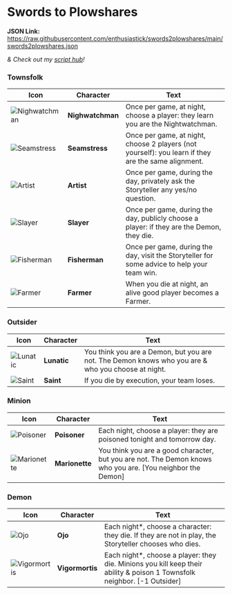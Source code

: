 # Swords to Plowshares

**JSON Link:** https://raw.githubusercontent.com/enthusiastick/swords2plowshares/main/swords2plowshares.json

*& Check out my [script hub](https://botc.eben.games/ "Blood on the Clocktower scripts by eben")!*

### Townsfolk

Icon | Character | Text
--- | --- | ---
![Nighwatchman](https://wiki.bloodontheclocktower.com/images/f/f0/Icon_nightwatchman.png) | **Nighwatchman** | Once per game, at night, choose a player: they learn you are the Nightwatchman.
![Seamstress](https://wiki.bloodontheclocktower.com/images/5/53/Icon_seamstress.png) | **Seamstress** | Once per game, at night, choose 2 players (not yourself): you learn if they are the same alignment.
![Artist](https://wiki.bloodontheclocktower.com/images/1/1a/Icon_artist.png) | **Artist** | Once per game, during the day, privately ask the Storyteller any yes/no question.
![Slayer](https://wiki.bloodontheclocktower.com/images/d/d3/Icon_slayer.png) | **Slayer** | Once per game, during the day, publicly choose a player: if they are the Demon, they die.
![Fisherman](https://wiki.bloodontheclocktower.com/images/1/19/Icon_fisherman.png) | **Fisherman** | Once per game, during the day, visit the Storyteller for some advice to help your team win.
![Farmer](https://wiki.bloodontheclocktower.com/images/f/fe/Icon_farmer.png) | **Farmer** | When you die at night, an alive good player becomes a Farmer.

### Outsider

Icon | Character | Text
--- | --- | ---
![Lunatic](https://wiki.bloodontheclocktower.com/images/6/64/Icon_lunatic.png) | **Lunatic** | You think you are a Demon, but you are not. The Demon knows who you are & who you choose at night.
![Saint](https://wiki.bloodontheclocktower.com/images/c/c9/Icon_saint.png) | **Saint** | If you die by execution, your team loses.

### Minion

Icon | Character | Text
--- | --- | ---
![Poisoner](https://wiki.bloodontheclocktower.com/images/b/b1/Icon_poisoner.png) | **Poisoner** | Each night, choose a player: they are poisoned tonight and tomorrow day.
![Marionette](https://wiki.bloodontheclocktower.com/images/c/cf/Icon_marionette.png) | **Marionette** | You think you are a good character, but you are not. The Demon knows who you are. [You neighbor the Demon]

### Demon

Icon | Character | Text
--- | --- | ---
![Ojo](https://wiki.bloodontheclocktower.com/images/6/6f/Icon_ojo.png) | **Ojo** | Each night\*, choose a character: they die. If they are not in play, the Storyteller chooses who dies.
![Vigormortis](https://wiki.bloodontheclocktower.com/images/1/1a/Icon_vigormortis.png) | **Vigormortis** | Each night\*, choose a player: they die. Minions you kill keep their ability & poison 1 Townsfolk neighbor. [-1 Outsider]

